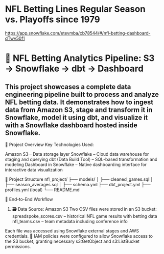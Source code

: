 # NFL Betting Lines Regular Season vs. Playoffs since 1979

https://app.snowflake.com/etevmba/cb78544/#/nfl-betting-dashboard-dTwv50f1
# 🏈 NFL Betting Analytics Pipeline: S3 → Snowflake → dbt → Dashboard
## This project showcases a complete data engineering pipeline built to process and analyze NFL betting data. It demonstrates how to ingest data from Amazon S3, stage and transform it in Snowflake, model it using dbt, and visualize it with a Snowflake dashboard hosted inside Snowflake.
📌 Project Overview
Key Technologies Used:

Amazon S3 – Data storage layer
Snowflake – Cloud data warehouse for staging and querying
dbt (Data Build Tool) – SQL-based transformation and modeling
Dashboard in Snowflake – Native dashboarding interface for interactive data visualization

📁 Project Structure
nfl_project/
├── models/
│   ├── cleaned_games.sql
│   ├── season_averages.sql
│   ├── schema.yml
├── dbt_project.yml
├── profiles.yml (local)
└── README.md

🔄 End-to-End Workflow
1. 🗃️ Data Source: Amazon S3
Two CSV files were stored in an S3 bucket:
spreadspoke_scores.csv – historical NFL game results with betting data
nfl_teams.csv – team metadata including conference info

Each file was accessed using Snowflake external stages and AWS credentials.
🔐 IAM policies were configured to allow Snowflake access to the S3 bucket, granting necessary s3:GetObject and s3:ListBucket permissions.
